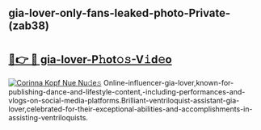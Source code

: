 ## gia-lover-only-fans​-leaked-photo​-Private-(zab38)


# <h2><a href="https://mediaupload.pro?title=gia-lover&ref=git">🔗👉 🔴 gia-lover-P𝚑ot𝚘𝚜-V𝚒d𝚎o</a></h2>

[![Corinna Kopf Nue Nu𝚍e𝚜](https://i.imgur.com/0qMVB7G.gif)](https://mediaupload.pro?title=gia-lover&ref=git)
Online-influencer-gia-lover,known-for-publishing-dance-and-lifestyle-content,-including-performances-and-vlogs-on-social-media-platforms.Brilliant-ventriloquist-assistant-gia-lover,celebrated-for-their-exceptional-abilities-and-accomplishments-in-assisting-ventriloquists.  